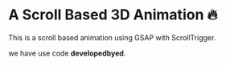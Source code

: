 # A Scroll Based 3D Animation 🔥

This is a scroll based animation using GSAP with ScrollTrigger.

we have use code **developedbyed**.
